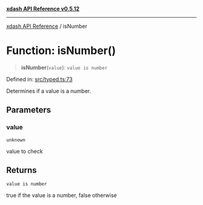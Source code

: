 [**xdash API Reference v0.5.12**](index.md)

***

[xdash API Reference](/xdash/api/index.md) / isNumber

# Function: isNumber()

> **isNumber**(`value`): `value is number`

Defined in: [src/typed.ts:73](https://github.com/shtse8/xdash/blob/ed88c6e7ad3be9e5e1e06776f9ca07ed27d97c13/src/typed.ts#L73)

Determines if a value is a number.

## Parameters

### value

`unknown`

value to check

## Returns

`value is number`

true if the value is a number, false otherwise
